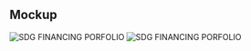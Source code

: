 ## Mockup

![SDG FINANCING PORFOLIO](https://user-images.githubusercontent.com/86972559/196470467-ee19b613-631f-48fb-8712-0cf3feaa431d.png)
![SDG FINANCING PORFOLIO](https://user-images.githubusercontent.com/86972559/196470993-2789bac3-3008-47ed-ba43-25219e0f5a57.png)
